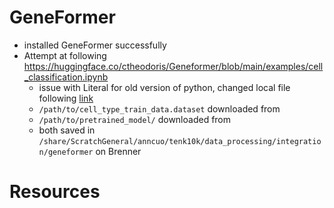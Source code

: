 # GeneFormer

* installed GeneFormer successfully
* Attempt at following https://huggingface.co/ctheodoris/Geneformer/blob/main/examples/cell_classification.ipynb
  * issue with Literal for old version of python, changed local file following [link](https://stackoverflow.com/questions/61206437/importerror-cannot-import-name-literal-from-typing) 
  * ```/path/to/cell_type_train_data.dataset``` downloaded from
  * ```/path/to/pretrained_model/``` downloaded from
  * both saved in ```/share/ScratchGeneral/anncuo/tenk10k/data_processing/integration/geneformer``` on Brenner

# Resources
